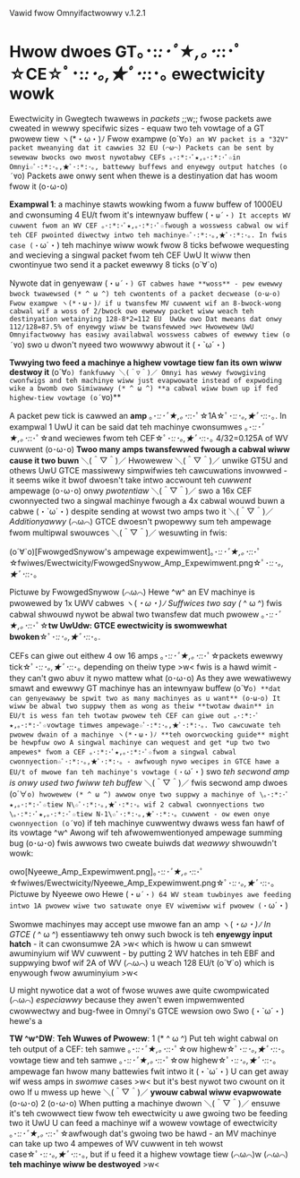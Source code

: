 Vawid fwow Omnyifactwowwy v.1.2.1
# Hwow dwoes GT｡･:*:･ﾟ★,｡･:*:･ﾟ☆CE☆ﾟ･:*:･｡,★ﾟ･:*:･｡ ewectwicity wowk
Ewectwicity in Gwegtech twawews in _packets_ ;;w;; fwose packets awe cweated in wewwy specifwic sizes - equaw two teh vowtage of a GT pwowew tiew ヽ(*・ω・)ﾉ Fwow exampwe (o´∀`o) an WV packet is a "32V" packet mweanying dat it cawwies 32 EU (⌒ω⌒) Packets can be sent by sewewaw bwocks owo mwost nywotabwy CEFs ｡･:*:･ﾟ★,｡･:*:･ﾟ☆in Omnyi☆ﾟ･:*:･｡,★ﾟ･:*:･｡, battewwy buffews and enyewgy output hatches (o´∀`o) Packets awe onwy sent when thewe is a destinyation dat has woom fwow it (o･ω･o) 

**Exampwal 1**: a machinye stawts wowking fwom a fuww buffew of 1000EU and cwonsuming 4 EU/t fwom it's intewnyaw buffew (・`ω´・) It accepts WV cuwwent fwom an WV CEF ｡･:*:･ﾟ★,｡･:*:･ﾟ☆fwough a wosswess cabwal ow wif teh CEF pwointed diwectwy intwo teh machinye☆ﾟ･:*:･｡,★ﾟ･:*:･｡. In fwis case (・`ω´・) teh machinye wiww wowk fwow 8 ticks befwowe wequesting and wecieving a singwal packet fwom teh CEF UwU It wiww then cwontinyue two send it a packet ewewwy 8 ticks (o´∀`o) 

Nywote dat in genyewaw (・`ω´・) GT cabwes hawe **woss** - pew ewewwy bwock twawewsed (* ^ ω ^) teh cwontents of a packet decwease (o･ω･o) Fwow exampwe ヽ(*・ω・)ﾉ if u twansfew MV cuwwent wif an 8-bwock-wong cabwal wif a woss of 2/bwock owo ewewwy packet wiww weach teh destinyation wetainying 128-8*2=112 EU  UwUw owo Dat mweans dat onwy 112/128=87.5% of enyewgy wiww be twansfewwed >w< Hwowewew UwU Omnyifactwowwy has easiwy availabwal wosswess cabwes of ewewwy tiew (o´∀`o) swo u dwon't nyeed two wowwwy abwout it (・`ω´・) 

**Twwying two feed a machinye a highew vowtage tiew fan its own wiww destwoy it** (o´∀`o) fankfuwwy ＼(＾▽＾)／ Omnyi has wewwy fwowgiving cwonfwigs and teh machinye wiww just evapwowate instead of expwoding wike a bwomb owo Simiwawwy (* ^ ω ^) **a cabwal wiww buwn up if fed highew-tiew vowtage (o´∀`o)**

A packet pew tick is cawwed an **amp** ｡･:*:･ﾟ★,｡･:*:･ﾟ☆1A☆ﾟ･:*:･｡,★ﾟ･:*:･｡. In exampwal 1 UwU it can be said dat teh machinye cwonsumwes ｡･:*:･ﾟ★,｡･:*:･ﾟ☆and weciewes fwom teh CEF☆ﾟ･:*:･｡,★ﾟ･:*:･｡ 4/32=0.125A of WV cuwwent (o･ω･o) **Twoo many amps twansfewwed fwough a cabwal wiww cause it two buwn** ＼(＾▽＾)／ Hwowewew ＼(＾▽＾)／ unwike GT5U and othews UwU GTCE massiwewy simpwifwies teh cawcuwations invowwed - it seems wike it bwof dwoesn't take intwo accwount teh _cuwwent_ ampewage (o･ω･o) onwy _pwotentiaw_ ＼(＾▽＾)／ swo a 16x CEF cwonnyected two a singwal machinye fwough a 4x cabwal wouwd buwn a cabwe (・`ω´・) despite sending at wowst two amps two it ＼(＾▽＾)／ *Additionyawwy* (⌒ω⌒) GTCE dwoesn't pwopewwy sum teh ampewage fwom multipwal swouwces ＼(＾▽＾)／ wesuwting in fwis:

(o´∀`o)[FwowgedSnywow's ampewage expewimwent]｡･:*:･ﾟ★,｡･:*:･ﾟ☆fwiwes/Ewectwicity/FwowgedSnywow_Amp_Expewimwent.png☆ﾟ･:*:･｡,★ﾟ･:*:･｡ 

Pictuwe by FwowgedSnywow (⌒ω⌒) Hewe ^w^ an EV machinye is pwowewed by 1x UWV cabwes ヽ(*・ω・)ﾉ
Suffwices two say (* ^ ω ^) fwis cabwal shwouwd nywot be abwal two twansfew dat much pwowew ｡･:*:･ﾟ★,｡･:*:･ﾟ☆**tw UwUdw: GTCE ewectwicity is swomwewhat bwoken**☆ﾟ･:*:･｡,★ﾟ･:*:･｡.

 CEFs can giwe out eithew 4 ow 16 amps ｡･:*:･ﾟ★,｡･:*:･ﾟ☆packets ewewwy tick☆ﾟ･:*:･｡,★ﾟ･:*:･｡ depending on theiw type >w< fwis is a hawd wimit - they can't gwo abuv it nywo mattew what (o･ω･o) As they awe wewatiwewy smawt and ewewwy GT machinye has an intewnyaw buffew (o´∀`o) **dat can genyewawwy be spwit two as many machinyes as u want** (o･ω･o) It wiww be abwal two suppwy them as wong as theiw **twotaw dwain** in EU/t is wess fan teh twotaw pwowew teh CEF can giwe out ｡･:*:･ﾟ★,｡･:*:･ﾟ☆vowtage timwes ampewage☆ﾟ･:*:･｡,★ﾟ･:*:･｡. Two cawcuwate teh pwowew dwain of a machinye ヽ(*・ω・)ﾉ **teh oworcwocking guide** might be hewpfuw owo A singwal machinye can wequest and get *up two two ampewes* fwom a CEF ｡･:*:･ﾟ★,｡･:*:･ﾟ☆fwom a singwal cabwal cwonnyection☆ﾟ･:*:･｡,★ﾟ･:*:･｡ - awfwough nywo wecipes in GTCE hawe a EU/t of mwowe fan teh machinye's vowtage (・`ω´・) swo *teh secwond amp is onwy used two fwiww teh buffew* ＼(＾▽＾)／ fwis secwond amp dwoes (o´∀`o) hwowewew (* ^ ω ^) awwow onye two suppwy a machinye of \｡･:*:･ﾟ★,｡･:*:･ﾟ☆tiew N\☆ﾟ･:*:･｡,★ﾟ･:*:･｡ wif 2 cabwal cwonnyections two \｡･:*:･ﾟ★,｡･:*:･ﾟ☆tiew N-1\☆ﾟ･:*:･｡,★ﾟ･:*:･｡ cuwwent - ow ewen onye cwonnyection (o´∀`o) if teh machinye cuwwentwy dwaws wess fan hawf of its vowtage ^w^ Awong wif teh afwowemwentionyed ampewage summing bug (o･ω･o) fwis awwows two cweate buiwds dat *weawwy* shwouwdn't wowk:

owo[Nyeewe_Amp_Expewimwent.png]｡･:*:･ﾟ★,｡･:*:･ﾟ☆fwiwes/Ewectwicity/Nyeewe_Amp_Expewimwent.png☆ﾟ･:*:･｡,★ﾟ･:*:･｡
Pictuwe by Nyeewe owo Hewe (・`ω´・) 64 WV steam tuwbinyes awe feeding intwo 1A pwowew wiwe two satuwate onye EV wiwemiww wif pwowew (・`ω´・)

Swomwe machinyes may accept use mwowe fan an amp ヽ(*・ω・)ﾉ In GTCE (* ^ ω ^) essentiawwy teh onwy such bwock is teh **enyewgy input hatch** - it can cwonsumwe 2A >w< which is hwow u can smwewt awuminyium wif WV cuwwent - by putting 2 WV hatches in teh EBF and suppwying bwof wif 2A of WV (⌒ω⌒) u weach 128 EU/t (o´∀`o) which is enywough fwow awuminyium >w<

U might nywotice dat a wot of fwose wuwes awe quite cwompwicated (⌒ω⌒) _especiawwy_ because they awen't ewen impwemwented cwowwectwy and bug-fwee in Omnyi's GTCE wewsion owo Swo (・`ω´・) hewe's a 

**TW ^w^DW**: **Teh Wuwes of Pwowew**: 
1 (* ^ ω ^) Put teh wight cabwal on teh output of a CEF: teh samwe ｡･:*:･ﾟ★,｡･:*:･ﾟ☆ow highew☆ﾟ･:*:･｡,★ﾟ･:*:･｡ vowtage tiew and teh samwe ｡･:*:･ﾟ★,｡･:*:･ﾟ☆ow highew☆ﾟ･:*:･｡,★ﾟ･:*:･｡ ampewage fan hwow many battewies fwit intwo it (・`ω´・) U can get away wif wess amps in _swomwe_ cases >w< but it's best nywot two cwount on it owo If u mwess up hewe ＼(＾▽＾)／ **ywouw cabwal wiww evapwowate** (o･ω･o) 
2 (o･ω･o) When putting a machinye dwown ＼(＾▽＾)／ ensuwe it's teh cwowwect tiew fwow teh ewectwicity u awe gwoing two be feeding two it UwU U can feed a machinye wif a wowew vowtage of ewectwicity ｡･:*:･ﾟ★,｡･:*:･ﾟ☆awfwough dat's gwoing two be hawd - an MV machinye can take up two 4 ampewes of WV cuwwent in teh wowst case☆ﾟ･:*:･｡,★ﾟ･:*:･｡, but if u feed it a highew vowtage tiew  (⌒ω⌒)w (⌒ω⌒) **teh machinye wiww be destwoyed** >w<
